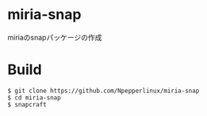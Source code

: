 # miria-snap
miriaのsnapパッケージの作成

# Build
```shell
$ git clone https://github.com/Npepperlinux/miria-snap
$ cd miria-snap
$ snapcraft
```
